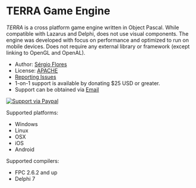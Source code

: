 TERRA Game Engine
============

_TERRA_ is a cross platform game engine written in Object Pascal.
While compatible with Lazarus and Delphi, does not use visual components.
The engine was developed with focus on performance and optimized to run on mobile devices.
Does not require any external library or framework (except linking to OpenGL and OpenAL).

* Author: [Sérgio Flores](https://github.com/relfos)
* License: [APACHE](http://opensource.org/licenses/Apache-2.0)
* [Reporting Issues](https://github.com/relfos/terra_engine/issues)
* 1-on-1 support is available by donating $25 USD or greater.
 * Support can be obtained via [Email](mailto:admin@minimon3d.com)

[![Support via Paypal](https://www.paypalobjects.com/en_US/i/btn/btn_donateCC_LG.gif)](https://www.paypal.com/cgi-bin/webscr?cmd=_s-xclick&hosted_button_id=JTNWA35PBQS7A)

Supported platforms:
* Windows
* Linux
* OSX
* iOS
* Android

Supported compilers:
* FPC 2.6.2 and up
* Delphi 7
